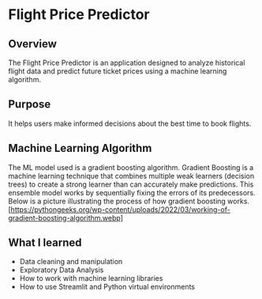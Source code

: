 # Flight Price Predictor

## Overview

The Flight Price Predictor is an application designed to analyze historical flight data and predict future ticket prices using a machine learning algorithm.

## Purpose

It helps users make informed decisions about the best time to book flights.

## Machine Learning Algorithm

The ML model used is a gradient boosting algorithm. Gradient Boosting is a machine learning technique that combines multiple weak learners (decision trees) to create a strong learner than can accurately make predictions. This ensemble model works by sequentially fixing the errors of its predecessors. Below is a picture illustrating the process of how gradient boosting works.
[https://pythongeeks.org/wp-content/uploads/2022/03/working-of-gradient-boosting-algorithm.webp]

## What I learned

- Data cleaning and manipulation
- Exploratory Data Analysis
- How to work with machine learning libraries
- How to use Streamlit and Python virtual environments
